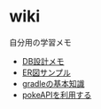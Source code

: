 # wiki
自分用の学習メモ

* [DB設計メモ](/wiki/DB設計メモ.md)
* [ER図サンプル](/wiki/ER図サンプル.md)
* [gradleの基本知識](/wiki/gradleの基本知識.md.md)
* [pokeAPIを利用する](/wiki/pokeAPIを利用する.md)
